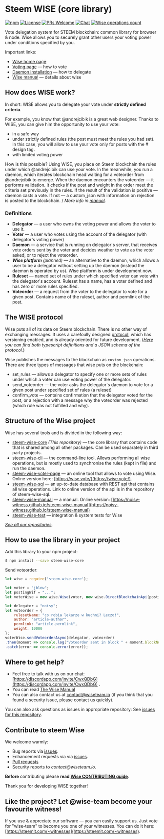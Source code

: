 # Steem WISE (core library)


<!--§ data.config.repository.readme.generateDefaultBadges(data) §-->
[![npm](https://img.shields.io/npm/v/steem-wise-core.svg?style=flat-square)](https://www.npmjs.com/package/steem-wise-core) [![License](https://img.shields.io/github/license/wise-team/steem-wise-core.svg?style=flat-square)](https://github.com/wise-team/steem-wise-core/blob/master/LICENSE) [![PRs Welcome](https://img.shields.io/badge/PRs-welcome-brightgreen.svg?style=flat-square)](http://makeapullrequest.com) [![Chat](https://img.shields.io/badge/chat%20on%20discord-6b11ff.svg?style=flat-square)](https://discordapp.com/invite/CwxQDbG) [![Wise operations count](https://img.shields.io/badge/dynamic/json.svg?label=wise%20operations%20count&url=https%3A%2F%2Fsql.wise.vote%2Foperations%3Fselect%3Dcount&query=%24%5B0%5D.count&colorB=blue&style=flat-square)](https://sql.wise.vote/operations?select=moment,delegator,voter,operation_type&order=moment.desc)
<!--§§.-->



Vote delegation system for STEEM blockchain: common library for browser & node. Wise allows you to securely grant other users your voting power under conditions specified by you.

Important links:

- [Wise home page](https://noisy-witness.github.io/steem-wise-manual/)
- [Voting page](https://wise.vote/)  — how to vote
- [Daemon installation](https://noisy-witness.github.io/steem-wise-manual/installation) — how to delegate
- [Wise manual](https://noisy-witness.github.io/steem-wise-manual/introduction) — details about wise



## How does WISE work?

In short: WISE allows you to delegate your vote under **strictly defined criteria**.

For example, you know that @andrejcibik is a great web designer. Thanks to WISE, you can give him the opportunity to use your vote:

- in a safe way
- under strictly defined rules (the post must meet the rules you had set). In this case, you will allow to use your vote only for posts with the # design tag.
- with limited voting power

How is this possible? Using WISE, you place on Steem blockchain the rules under which @andrejcibik can use your vote. In the meanwhile, you run a daemon, which iterates blockchain head waiting for a voteorder from @andrejcibik to emerge. When the daemon encounters the voteorder — it performs validation. It checks if the post and weight in the order meet the criteria set previously in the rules. If the result of the validation is positive — daemon casts a vote. If not — a custom_json with information on rejection is posted to the blockchain. / _More info in [manual](https://noisy-witness.github.io/steem-wise-manual/introduction)._



### Definitions

- **Delegator** — a user who owns the voting power and allows the voter to use it.
- **Voter** — a user who votes using the account of the delegator (with delegator's voting power)
- **Daemon** — a service that is running on delegator's server, that receives vote orders sent by the voter and decides weather to vote as the voter asked, or to reject the voteorder.
- ***Wise platform*** *(planned)* — an alternative to the daemon, which allows a user to be a delegator without setting up the daemon (instead the daemon is operated by us). Wise platform is under development now.
- **Ruleset** — named set of rules under which specified voter can vote with the delegator's account. Ruleset has a name, has a voter defined and has zero or more rules specified.
- **Voteorder** — a request from the voter to the delegator to vote for a given post. Contains name of the ruleset, author and permlink of the post.



## The WISE protocol

Wise puts all of its data on Steem blockchain. There is no other way of exchanging messages. It uses a carefoully designed [protocol](https://github.com/noisy-witness/steem-wise-core/tree/master/src/protocol/versions), which has versioning enabled, and is already oriented for future development. (_[Here](https://github.com/noisy-witness/steem-wise-core/tree/master/src/protocol/versions/v2) you can find both typescript definitions and a JSON schema of the protocol._)

Wise publishes the messages to the blockchain as `custom_json` operations. There are three types of messages that wise puts on the blockchain:

- set_rules — allows a delegator to specify one or more sets of rules under which a voter can use voting power of the delegator.
- send_voteorder — the voter asks the delegator's daemon to vote for a given post under specified set of rules (a ruleset)
- confirm_vote — contains confirmation that the delegator voted for the post, or a rejection with a message why the voteorder was rejected (which rule was not fulfilled and why).



## Structure of the Wise project

Wise has several tools and is divided in the following way:

- [steem-wise-core](https://github.com/noisy-witness/steem-wise-core) *(This repository)* — the core library that contains code that is shared among all other packages. Can be used separately in third party projects.
- [steem-wise-cli](https://github.com/noisy-witness/steem-wise-cli) — the command-line tool. Allows performing all wise operations, but is mostly used to synchronise the rules (kept in file) and run the daemon.
- [steem-wise-voter-page](https://github.com/noisy-witness/steem-wise-voter-page) — an online tool that allows to vote using Wise. Online version here: [https://wise.vote/](https://wise.vote/).
- [steem-wise-sql](https://github.com/noisy-witness/steem-wise-sql) — an up-to-date database with REST api that contains all wise operations. Link to online version of the api is in the repository of steem-wise-sql.
- [steem-wise-manual](https://github.com/noisy-witness/steem-wise-manual) — a manual. Online version: [https://noisy-witness.github.io/steem-wise-manual](https://noisy-witness.github.io/steem-wise-manual)
- [steem-wise-test](https://github.com/noisy-witness/steem-wise-test) — integration & system tests for Wise

*[See all our repositories](https://github.com/noisy-witness).*



## How to use the library in your project

Add this library to your npm project:

```bash
$ npm install --save steem-wise-core
```

Send voteorder:

```js
let wise = require('steem-wise-core');

let voter = "jblew";
let postingWif = "...";
let voterWise = new wise.Wise(voter, new wise.DirectBlockchainApi(postingWif));

let delegator = "noisy";
let voteorder = {
    rulesetName: "co robia lekarze w kuchni? Leczo!",
    author: "article-author",
    permlink: "article-permlink",
    weight: 10000
};
voterWise.sendVoteorderAsync(delegator, voteorder)
.then(moment => console.log("Voteorder sent in block " + moment.blockNum))
.catch(error => console.error(error));
```



<!--§ data.config.repository.readme.generateHelpMd(data) §-->
## Where to get help?

- Feel free to talk with us on our chat: [https://discordapp.com/invite/CwxQDbG](https://discordapp.com/invite/CwxQDbG) .
- You can read [The Wise Manual](https://docs.wise.vote/introduction)
- You can also contact us at contact@wiseteam.io (if you think that you found a security issue, please contact us quickly).

You can also ask questions as issues in appropriate repository: See [issues for this repository](https://github.com/wise-team/steem-wise-core/issues).

<!--§§.-->


<!--§ data.config.repository.readme.generateHelpUsMd(data) §-->
## Contribute to steem Wise

We welcome warmly:

- Bug reports via [issues](https://github.com/wise-team/steem-wise-core).
- Enhancement requests via via [issues](https://github.com/wise-team/steem-wise-core/issues).
- [Pull requests](https://github.com/wise-team/steem-wise-core/pulls)
- Security reports to _contact@wiseteam.io_.

**Before** contributing please **read [Wise CONTRIBUTING guide](https://github.com/wise-team/steem-wise-core/blob/master/CONTRIBUTING.md)**.

Thank you for developing WISE together!



## Like the project? Let @wise-team become your favourite witness!

If you use & appreciate our software — you can easily support us. Just vote for "wise-team" to become you one of your witnesses. You can do it here: [https://steemit.com/~witnesses](https://steemit.com/~witnesses).

<!--§§.-->

<!-- Prayer: Gloria Patri, et Filio, et Spiritui Sancto, sicut erat in principio et nunc et semper et in saecula saeculorum. Amen. In te, Domine, speravi: non confundar in aeternum. -->
